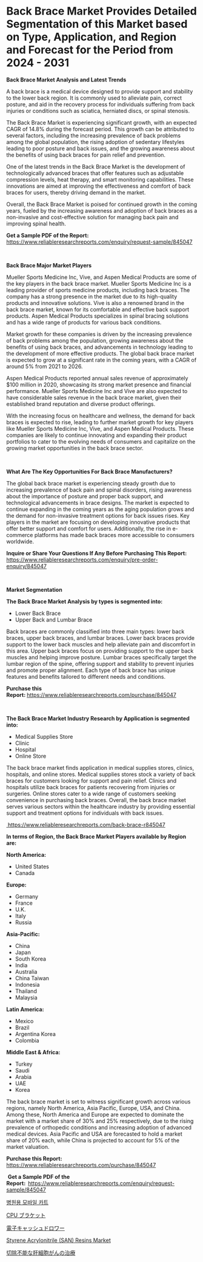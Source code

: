 <p><h1>Back Brace Market Provides Detailed Segmentation of this Market based on Type, Application, and Region and Forecast for the Period from 2024 - 2031</h1></p><p><strong>Back Brace Market Analysis and Latest Trends</strong></p>
<p><p>A back brace is a medical device designed to provide support and stability to the lower back region. It is commonly used to alleviate pain, correct posture, and aid in the recovery process for individuals suffering from back injuries or conditions such as sciatica, herniated discs, or spinal stenosis.</p><p>The Back Brace Market is experiencing significant growth, with an expected CAGR of 14.8% during the forecast period. This growth can be attributed to several factors, including the increasing prevalence of back problems among the global population, the rising adoption of sedentary lifestyles leading to poor posture and back issues, and the growing awareness about the benefits of using back braces for pain relief and prevention.</p><p>One of the latest trends in the Back Brace Market is the development of technologically advanced braces that offer features such as adjustable compression levels, heat therapy, and smart monitoring capabilities. These innovations are aimed at improving the effectiveness and comfort of back braces for users, thereby driving demand in the market.</p><p>Overall, the Back Brace Market is poised for continued growth in the coming years, fueled by the increasing awareness and adoption of back braces as a non-invasive and cost-effective solution for managing back pain and improving spinal health.</p></p>
<p><strong>Get a Sample PDF of the Report:&nbsp;</strong> <a href="https://www.reliableresearchreports.com/enquiry/request-sample/845047">https://www.reliableresearchreports.com/enquiry/request-sample/845047</a></p>
<p>&nbsp;</p>
<p><strong>Back Brace Major Market Players</strong></p>
<p><p>Mueller Sports Medicine Inc, Vive, and Aspen Medical Products are some of the key players in the back brace market. Mueller Sports Medicine Inc is a leading provider of sports medicine products, including back braces. The company has a strong presence in the market due to its high-quality products and innovative solutions. Vive is also a renowned brand in the back brace market, known for its comfortable and effective back support products. Aspen Medical Products specializes in spinal bracing solutions and has a wide range of products for various back conditions.</p><p>Market growth for these companies is driven by the increasing prevalence of back problems among the population, growing awareness about the benefits of using back braces, and advancements in technology leading to the development of more effective products. The global back brace market is expected to grow at a significant rate in the coming years, with a CAGR of around 5% from 2021 to 2026.</p><p>Aspen Medical Products reported annual sales revenue of approximately $100 million in 2020, showcasing its strong market presence and financial performance. Mueller Sports Medicine Inc and Vive are also expected to have considerable sales revenue in the back brace market, given their established brand reputation and diverse product offerings.</p><p>With the increasing focus on healthcare and wellness, the demand for back braces is expected to rise, leading to further market growth for key players like Mueller Sports Medicine Inc, Vive, and Aspen Medical Products. These companies are likely to continue innovating and expanding their product portfolios to cater to the evolving needs of consumers and capitalize on the growing market opportunities in the back brace sector.</p></p>
<p>&nbsp;</p>
<p><strong>What Are The Key Opportunities For Back Brace Manufacturers?</strong></p>
<p><p>The global back brace market is experiencing steady growth due to increasing prevalence of back pain and spinal disorders, rising awareness about the importance of posture and proper back support, and technological advancements in brace designs. The market is expected to continue expanding in the coming years as the aging population grows and the demand for non-invasive treatment options for back issues rises. Key players in the market are focusing on developing innovative products that offer better support and comfort for users. Additionally, the rise in e-commerce platforms has made back braces more accessible to consumers worldwide.</p></p>
<p><strong>Inquire or Share Your Questions If Any Before Purchasing This Report:</strong> <a href="https://www.reliableresearchreports.com/enquiry/pre-order-enquiry/845047">https://www.reliableresearchreports.com/enquiry/pre-order-enquiry/845047</a></p>
<p>&nbsp;</p>
<p><strong>Market Segmentation</strong></p>
<p><strong>The Back Brace Market Analysis by types is segmented into:</strong></p>
<p><ul><li>Lower Back Brace</li><li>Upper Back and Lumbar Brace</li></ul></p>
<p><p>Back braces are commonly classified into three main types: lower back braces, upper back braces, and lumbar braces. Lower back braces provide support to the lower back muscles and help alleviate pain and discomfort in this area. Upper back braces focus on providing support to the upper back muscles and helping improve posture. Lumbar braces specifically target the lumbar region of the spine, offering support and stability to prevent injuries and promote proper alignment. Each type of back brace has unique features and benefits tailored to different needs and conditions.</p></p>
<p><strong>Purchase this Report:&nbsp;</strong><a href="https://www.reliableresearchreports.com/purchase/845047">https://www.reliableresearchreports.com/purchase/845047</a></p>
<p>&nbsp;</p>
<p><strong>The Back Brace Market Industry Research by Application is segmented into:</strong></p>
<p><ul><li>Medical Supplies Store</li><li>Clinic</li><li>Hospital</li><li>Online Store</li></ul></p>
<p><p>The back brace market finds application in medical supplies stores, clinics, hospitals, and online stores. Medical supplies stores stock a variety of back braces for customers looking for support and pain relief. Clinics and hospitals utilize back braces for patients recovering from injuries or surgeries. Online stores cater to a wide range of customers seeking convenience in purchasing back braces. Overall, the back brace market serves various sectors within the healthcare industry by providing essential support and treatment options for individuals with back issues.</p></p>
<p><a href="https://www.reliableresearchreports.com/back-brace-r845047">&nbsp;https://www.reliableresearchreports.com/back-brace-r845047</a></p>
<p><strong>In terms of Region, the Back Brace Market Players available by Region are:</strong></p>
<p>
    <p> <strong> North America: </strong>
        <ul>
            <li>United States</li>
            <li>Canada</li>
        </ul>
        </p> 
    <p> <strong> Europe: </strong>
        <ul>
            <li>Germany</li>
            <li>France</li>
            <li>U.K.</li>
            <li>Italy</li>
            <li>Russia</li>
        </ul>
        </p> 
    <p> <strong> Asia-Pacific: </strong>
        <ul>
            <li>China</li>
            <li>Japan</li>
            <li>South Korea</li>
            <li>India</li>
            <li>Australia</li>
            <li>China Taiwan</li>
            <li>Indonesia</li>
            <li>Thailand</li>
            <li>Malaysia</li>
        </ul>
        </p> 
    <p> <strong> Latin America: </strong>
        <ul>
            <li>Mexico</li>
            <li>Brazil</li>
            <li>Argentina Korea</li>
            <li>Colombia</li>
        </ul>
        </p> 
    <p> <strong> Middle East & Africa: </strong>
        <ul>
            <li>Turkey</li>
            <li>Saudi</li>
            <li>Arabia</li>
            <li>UAE</li>
            <li>Korea</li>
        </ul>
    </p>
    </p>
<p><p>The back brace market is set to witness significant growth across various regions, namely North America, Asia Pacific, Europe, USA, and China. Among these, North America and Europe are expected to dominate the market with a market share of 30% and 25% respectively, due to the rising prevalence of orthopedic conditions and increasing adoption of advanced medical devices. Asia Pacific and USA are forecasted to hold a market share of 20% each, while China is projected to account for 5% of the market valuation.</p></p>
<p><strong>Purchase this Report: </strong><a href="https://www.reliableresearchreports.com/purchase/845047">https://www.reliableresearchreports.com/purchase/845047</a></p>
<p>&nbsp;<strong>Get a Sample PDF of the Report:&nbsp;&nbsp;</strong><a href="https://www.reliableresearchreports.com/enquiry/request-sample/845047">https://www.reliableresearchreports.com/enquiry/request-sample/845047</a></p>
<p><strong></strong></p>
<p><p><a href="https://medium.com/@guyeichert86/%EB%B3%91%EC%9B%90-%EC%9D%B4%EB%8F%99-%EC%B9%B4%ED%8A%B8-%EC%8B%9C%EC%9E%A5-%EC%A7%80%ED%91%9C-%ED%95%B4%EC%84%9D-%EC%8B%9C%EC%9E%A5-%EC%A0%90%EC%9C%A0%EC%9C%A8-%EB%8F%99%ED%96%A5-%EB%B0%8F-%EC%84%B1%EC%9E%A5-%ED%8C%A8%ED%84%B4-03089b2a6f9c">병원용 모바일 카트</a></p><p><a href="https://medium.com/@camerondowd204/cpu%E3%83%96%E3%83%A9%E3%82%B1%E3%83%83%E3%83%88%E5%B8%82%E5%A0%B4%E5%B1%95%E6%9C%9B-%E6%A5%AD%E7%95%8C%E6%A6%82%E8%A6%81%E3%81%A8%E4%BA%88%E6%B8%AC-2024%E5%B9%B4%E3%81%8B%E3%82%892031%E5%B9%B4%E3%81%BE%E3%81%A7-e4a6cb57ab2e">CPU ブラケット</a></p><p><a href="https://medium.com/@abdulkoss2015/%E9%9B%BB%E5%AD%90%E3%82%AD%E3%83%A3%E3%83%83%E3%82%B7%E3%83%A5%E3%83%AC%E3%82%B8%E3%82%B9%E3%82%BF%E3%83%BC%E5%B8%82%E5%A0%B4-%E5%B8%82%E5%A0%B4%E3%82%B7%E3%82%A7%E3%82%A2-%E5%B8%82%E5%A0%B4%E5%8B%95%E5%90%91-%E3%81%8A%E3%82%88%E3%81%B3%E5%B0%86%E6%9D%A5%E3%81%AE%E6%88%90%E9%95%B7%E3%82%92%E6%8E%A2%E3%82%8B-6d332e65a93f">電子キャッシュドロワー</a></p><p><a href="https://issuu.com/reportprime-2/docs/styrene-acrylonitrile-san-resins-market-size-2030.">Styrene Acrylonitrile (SAN) Resins Market</a></p><p><a href="https://github.com/DwightHuels1/Market-Research-Report-List-1/blob/main/469496950570.md">切除不能な肝細胞がんの治療</a></p></p>